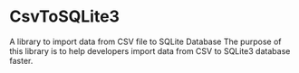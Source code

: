 # CsvToSQLite3
A library to import data from CSV file to SQLite Database
The purpose of this library is to help developers import data from CSV to SQLite3 database faster.
